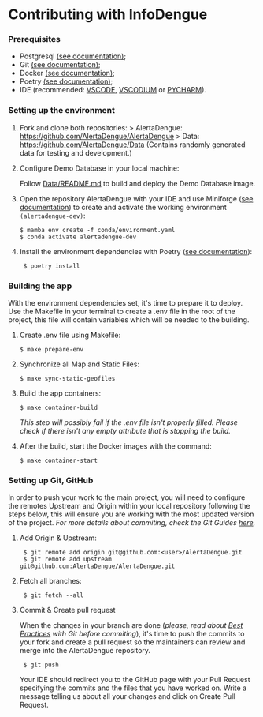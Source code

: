 # Contributing with InfoDengue

### Prerequisites

- Postgresql [(see documentation)](https://www.postgresql.org/download/linux/ubuntu/);
- Git [(see documentation)](https://git-scm.com/docs/gittutorial);
- Docker [(see documentation)](https://docs.docker.com/engine/install/ubuntu/);
- Poetry [(see documentation)](https://python-poetry.org/docs/);
- IDE (recommended: [VSCODE](https://code.visualstudio.com/download), [VSCODIUM](https://vscodium.com/#install) or [PYCHARM](https://www.jetbrains.com/pycharm/download/)).

### Setting up the environment

 1) Fork and clone both repositories:
        > AlertaDengue: https://github.com/AlertaDengue/AlertaDengue
        > Data: https://github.com/AlertaDengue/Data (Contains randomly generated data for testing and development.)

 2) Configure Demo Database in your local machine:

     Follow [Data/README.md](https://github.com/AlertaDengue/Data#readme) to build and deploy the Demo Database image.

 3) Open the repository AlertaDengue with your IDE and use Miniforge ([see documentation](https://github.com/conda-forge/miniforge)) to create and activate the working environment ```(alertadengue-dev)```:

        $ mamba env create -f conda/environment.yaml
        $ conda activate alertadengue-dev

 4) Install the environment dependencies with Poetry ([see documentation](https://python-poetry.org/docs/)):

         $ poetry install

### Building the app

With the environment dependencies set, it's time to prepare it to deploy. Use the Makefile in your terminal to create a .env file in the root of the project, this file will contain variables which will be needed to the building.

 1) Create .env file using Makefile:

        $ make prepare-env

 2) Synchronize all Map and Static Files:

        $ make sync-static-geofiles

 3) Build the app containers:

        $ make container-build

    _This step will possibly fail if the .env file isn't properly filled. Please check if there isn't any empty attribute that is stopping the build._

 4) After the build, start the Docker images with the command:

        $ make container-start


### Setting up Git, GitHub

In order to push your work to the main project, you will need to configure the remotes Upstream and Origin within your local repository following the steps below, this will ensure you are working with the most updated version of the project. _For more details about commiting, check the Git Guides [here](https://github.com/git-guides)._

1) Add Origin & Upstream:


        $ git remote add origin git@github.com:<user>/AlertaDengue.git
        $ git remote add upstream git@github.com:AlertaDengue/AlertaDengue.git

2) Fetch all branches:

        $ git fetch --all

3) Commit & Create pull request

    When the changes in your branch are done (_please, read about [Best Practices](https://gist.github.com/luismts/495d982e8c5b1a0ced4a57cf3d93cf60) with Git before commiting_), it's time to push the commits to your fork and create a pull request so the maintainers can review and merge into the AlertaDengue repository.

        $ git push

    Your IDE should redirect you to the GitHub page with your Pull Request specifying the commits and the files that you have worked on. Write a message telling us about all your changes and click on Create Pull Request.
